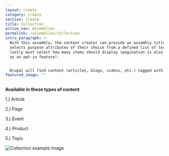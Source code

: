 ```yaml
---
layout: create
category: create
section: Create
title: Collection
active_nav: Assemblies
permalink: /assemblies/collection
intro_paragraph: >-
  With this assembly, the content creator can provide an assembly title, then
  selects purpose attributes of their choice from a defined list of terms, and
  lastly must select how many items should display (pagination is also available
  as an opt-in feature). 


  Drupal will find content (articles, blogs, videos, etc.) tagged with those selected purpose attributes and display those items as cards in a grid layout.
featured_image: ""
---
```

**Available in these types of content**

1.) Article

2.) Page

3.) Event

4.) Product

5.) Topic

![Collection example image](/design-manual/assets/uploads/screen-shot-2020-07-01-at-11.49.00-am.png)